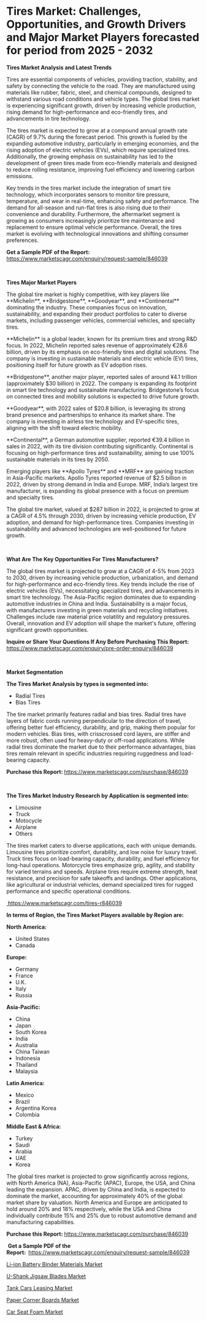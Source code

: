 <p><h1>Tires Market: Challenges, Opportunities, and Growth Drivers and Major Market Players forecasted for period from 2025 - 2032</h1></p><p><strong>Tires Market Analysis and Latest Trends</strong></p>
<p><p>Tires are essential components of vehicles, providing traction, stability, and safety by connecting the vehicle to the road. They are manufactured using materials like rubber, fabric, steel, and chemical compounds, designed to withstand various road conditions and vehicle types. The global tires market is experiencing significant growth, driven by increasing vehicle production, rising demand for high-performance and eco-friendly tires, and advancements in tire technology.</p><p>The tires market is expected to grow at a compound annual growth rate (CAGR) of 9.7% during the forecast period. This growth is fueled by the expanding automotive industry, particularly in emerging economies, and the rising adoption of electric vehicles (EVs), which require specialized tires. Additionally, the growing emphasis on sustainability has led to the development of green tires made from eco-friendly materials and designed to reduce rolling resistance, improving fuel efficiency and lowering carbon emissions.</p><p>Key trends in the tires market include the integration of smart tire technology, which incorporates sensors to monitor tire pressure, temperature, and wear in real-time, enhancing safety and performance. The demand for all-season and run-flat tires is also rising due to their convenience and durability. Furthermore, the aftermarket segment is growing as consumers increasingly prioritize tire maintenance and replacement to ensure optimal vehicle performance. Overall, the tires market is evolving with technological innovations and shifting consumer preferences.</p></p>
<p><strong>Get a Sample PDF of the Report:&nbsp;</strong> <a href="https://www.marketscagr.com/enquiry/request-sample/846039?utm_campaign=1902&utm_medium=2&utm_source=Github&utm_content=ia&utm_term=22012025&utm_id=tires">https://www.marketscagr.com/enquiry/request-sample/846039</a></p>
<p>&nbsp;</p>
<p><strong>Tires Major Market Players</strong></p>
<p><p>The global tire market is highly competitive, with key players like **Michelin**, **Bridgestone**, **Goodyear**, and **Continental** dominating the industry. These companies focus on innovation, sustainability, and expanding their product portfolios to cater to diverse markets, including passenger vehicles, commercial vehicles, and specialty tires.</p><p>**Michelin** is a global leader, known for its premium tires and strong R&D focus. In 2022, Michelin reported sales revenue of approximately €28.6 billion, driven by its emphasis on eco-friendly tires and digital solutions. The company is investing in sustainable materials and electric vehicle (EV) tires, positioning itself for future growth as EV adoption rises.</p><p>**Bridgestone**, another major player, reported sales of around ¥4.1 trillion (approximately $30 billion) in 2022. The company is expanding its footprint in smart tire technology and sustainable manufacturing. Bridgestone’s focus on connected tires and mobility solutions is expected to drive future growth.</p><p>**Goodyear**, with 2022 sales of $20.8 billion, is leveraging its strong brand presence and partnerships to enhance its market share. The company is investing in airless tire technology and EV-specific tires, aligning with the shift toward electric mobility.</p><p>**Continental**, a German automotive supplier, reported €39.4 billion in sales in 2022, with its tire division contributing significantly. Continental is focusing on high-performance tires and sustainability, aiming to use 100% sustainable materials in its tires by 2050.</p><p>Emerging players like **Apollo Tyres** and **MRF** are gaining traction in Asia-Pacific markets. Apollo Tyres reported revenue of $2.5 billion in 2022, driven by strong demand in India and Europe. MRF, India’s largest tire manufacturer, is expanding its global presence with a focus on premium and specialty tires.</p><p>The global tire market, valued at $287 billion in 2022, is projected to grow at a CAGR of 4.5% through 2030, driven by increasing vehicle production, EV adoption, and demand for high-performance tires. Companies investing in sustainability and advanced technologies are well-positioned for future growth.</p></p>
<p>&nbsp;</p>
<p><strong>What Are The Key Opportunities For Tires Manufacturers?</strong></p>
<p><p>The global tires market is projected to grow at a CAGR of 4-5% from 2023 to 2030, driven by increasing vehicle production, urbanization, and demand for high-performance and eco-friendly tires. Key trends include the rise of electric vehicles (EVs), necessitating specialized tires, and advancements in smart tire technology. The Asia-Pacific region dominates due to expanding automotive industries in China and India. Sustainability is a major focus, with manufacturers investing in green materials and recycling initiatives. Challenges include raw material price volatility and regulatory pressures. Overall, innovation and EV adoption will shape the market's future, offering significant growth opportunities.</p></p>
<p><strong>Inquire or Share Your Questions If Any Before Purchasing This Report:</strong> <a href="https://www.marketscagr.com/enquiry/pre-order-enquiry/846039?utm_campaign=1902&utm_medium=2&utm_source=Github&utm_content=ia&utm_term=22012025&utm_id=tires">https://www.marketscagr.com/enquiry/pre-order-enquiry/846039</a></p>
<p>&nbsp;</p>
<p><strong>Market Segmentation</strong></p>
<p><strong>The Tires Market Analysis by types is segmented into:</strong></p>
<p><ul><li>Radial Tires</li><li>Bias Tires</li></ul></p>
<p><p>The tire market primarily features radial and bias tires. Radial tires have layers of fabric cords running perpendicular to the direction of travel, offering better fuel efficiency, durability, and grip, making them popular for modern vehicles. Bias tires, with crisscrossed cord layers, are stiffer and more robust, often used for heavy-duty or off-road applications. While radial tires dominate the market due to their performance advantages, bias tires remain relevant in specific industries requiring ruggedness and load-bearing capacity.</p></p>
<p><strong>Purchase this Report:&nbsp;</strong><a href="https://www.marketscagr.com/purchase/846039?utm_campaign=1902&utm_medium=2&utm_source=Github&utm_content=ia&utm_term=22012025&utm_id=tires">https://www.marketscagr.com/purchase/846039</a></p>
<p>&nbsp;</p>
<p><strong>The Tires Market Industry Research by Application is segmented into:</strong></p>
<p><ul><li>Limousine</li><li>Truck</li><li>Motocycle</li><li>Airplane</li><li>Others</li></ul></p>
<p><p>The tires market caters to diverse applications, each with unique demands. Limousine tires prioritize comfort, durability, and low noise for luxury travel. Truck tires focus on load-bearing capacity, durability, and fuel efficiency for long-haul operations. Motorcycle tires emphasize grip, agility, and stability for varied terrains and speeds. Airplane tires require extreme strength, heat resistance, and precision for safe takeoffs and landings. Other applications, like agricultural or industrial vehicles, demand specialized tires for rugged performance and specific operational conditions.</p></p>
<p><a href="https://www.marketscagr.com/tires-r846039?utm_campaign=1902&utm_medium=2&utm_source=Github&utm_content=ia&utm_term=22012025&utm_id=tires">&nbsp;https://www.marketscagr.com/tires-r846039</a></p>
<p><strong>In terms of Region, the Tires Market Players available by Region are:</strong></p>
<p>
    <p> <strong> North America: </strong>
        <ul>
            <li>United States</li>
            <li>Canada</li>
        </ul>
        </p> 
    <p> <strong> Europe: </strong>
        <ul>
            <li>Germany</li>
            <li>France</li>
            <li>U.K.</li>
            <li>Italy</li>
            <li>Russia</li>
        </ul>
        </p> 
    <p> <strong> Asia-Pacific: </strong>
        <ul>
            <li>China</li>
            <li>Japan</li>
            <li>South Korea</li>
            <li>India</li>
            <li>Australia</li>
            <li>China Taiwan</li>
            <li>Indonesia</li>
            <li>Thailand</li>
            <li>Malaysia</li>
        </ul>
        </p> 
    <p> <strong> Latin America: </strong>
        <ul>
            <li>Mexico</li>
            <li>Brazil</li>
            <li>Argentina Korea</li>
            <li>Colombia</li>
        </ul>
        </p> 
    <p> <strong> Middle East & Africa: </strong>
        <ul>
            <li>Turkey</li>
            <li>Saudi</li>
            <li>Arabia</li>
            <li>UAE</li>
            <li>Korea</li>
        </ul>
    </p>
    </p>
<p><p>The global tires market is projected to grow significantly across regions, with North America (NA), Asia-Pacific (APAC), Europe, the USA, and China leading the expansion. APAC, driven by China and India, is expected to dominate the market, accounting for approximately 40% of the global market share by valuation. North America and Europe are anticipated to hold around 20% and 18% respectively, while the USA and China individually contribute 15% and 25% due to robust automotive demand and manufacturing capabilities.</p></p>
<p><strong>Purchase this Report: </strong><a href="https://www.marketscagr.com/purchase/846039?utm_campaign=1902&utm_medium=2&utm_source=Github&utm_content=ia&utm_term=22012025&utm_id=tires">https://www.marketscagr.com/purchase/846039</a></p>
<p>&nbsp;<strong>Get a Sample PDF of the Report:&nbsp;&nbsp;</strong><a href="https://www.marketscagr.com/enquiry/request-sample/846039?utm_campaign=1902&utm_medium=2&utm_source=Github&utm_content=ia&utm_term=22012025&utm_id=tires">https://www.marketscagr.com/enquiry/request-sample/846039</a></p>
<p><strong></strong></p>
<p><p><a href="https://www.linkedin.com/pulse/li-ion-battery-binder-materials-market-research-sales-kwexc?utm_campaign=1902&utm_medium=2&utm_source=Github&utm_content=ia&utm_term=22012025&utm_id=tires">Li-ion Battery Binder Materials Market</a></p><p><a href="https://www.linkedin.com/pulse/u-shank-jigsaw-blades-market-analysis-driving-business-advancement-sguue?utm_campaign=1902&utm_medium=2&utm_source=Github&utm_content=ia&utm_term=22012025&utm_id=tires">U-Shank Jigsaw Blades Market</a></p><p><a href="https://www.linkedin.com/pulse/future-tank-cars-leasing-market-trends-revenue-forecast-ai9ff?utm_campaign=1902&utm_medium=2&utm_source=Github&utm_content=ia&utm_term=22012025&utm_id=tires">Tank Cars Leasing Market</a></p><p><a href="https://www.linkedin.com/pulse/current-size-growth-projection-paper-corner-boards-ipnxc?utm_campaign=1902&utm_medium=2&utm_source=Github&utm_content=ia&utm_term=22012025&utm_id=tires">Paper Corner Boards Market</a></p><p><a href="https://github.com/FassouRP/Market-Research-Report-List-6/blob/main/car-seat-foam-market.md?utm_campaign=1902&utm_medium=2&utm_source=Github&utm_content=ia&utm_term=22012025&utm_id=tires">Car Seat Foam Market</a></p></p>